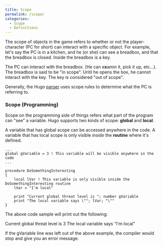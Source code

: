 ```yaml
---
title: Scope
permalink: /scope/
categories: 
  - Scope
  - Definitions
---
```


The scope of objects in the game refers to whether or not the
player-character (PC for short) can interact with a specific object. For
example, let's say the PC is in a kitchen, and he (or she) can see a
breadbox, and that the breadbox is closed. Inside the breadbox is a key.

The PC can interact with the breadbox. (He can e**x**amin it, pick it
up, etc...). The breadbox is said to be "in scope". Until he opens the
box, he cannot interact with the key. The key is considered "out of
scope".

Generally, the Hugo [parser](parser) uses scope rules to
determine what the PC is referring to.

### Scope (Programming)

Scope on the programming side of things refers what part of the program
can "see" a variable. Hugo supports two kinds of scope: **global** and
**local**.

A variable that has global scope can be accessed anywhere in the code. A
variable that has local scope is only visible *inside* the **routine**
where it's defined.

    ...
    global gVariable = 3 ! This variable will be visible anywhere in the code
    ...

    procedure DoSomethingInteresting
    {
        local lVar ! This variable is only visible inside the DoSomethingInteresting routine
        lVar = "I'm local"

        print "Current global threat level is "; number gVariable
        print "The local variable says \""; lVar; "\""
    }

The above code sample will print out the following:

<div class="output">

Current global threat level is 3
The local variable says "I'm local"

</div>

If the gVariable line was left out of the above example, the compiler
would stop and give you an error message.
